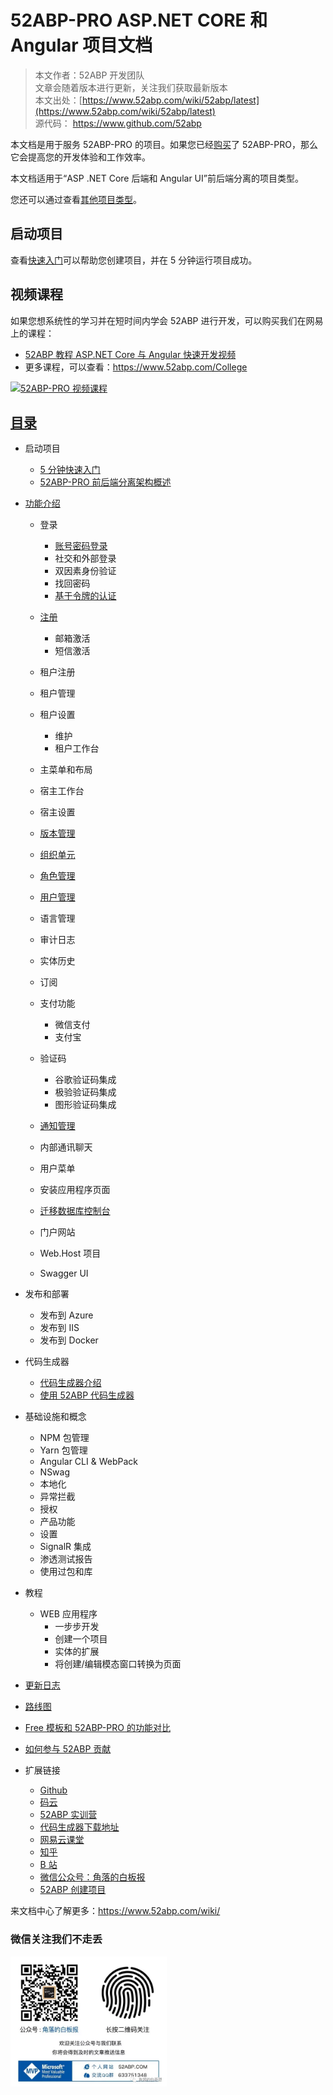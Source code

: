 # 52ABP-PRO ASP.NET CORE 和 Angular 项目文档

> 本文作者：52ABP 开发团队 </br>
> 文章会随着版本进行更新，关注我们获取最新版本 </br>
> 本文出处：[https://www.52abp.com/wiki/52abp/latest](https://www.52abp.com/wiki/52abp/latest) </br>
> 源代码： https://www.github.com/52abp </br>

本文档是用于服务 52ABP-PRO 的项目。如果您已经[购买](https://www.52abp.com/Purchase)了 52ABP-PRO，那么它会提高您的开发体验和工作效率。

本文档适用于“ASP .NET Core 后端和 Angular UI”前后端分离的项目类型。

您还可以通过查看[其他项目类型](Getting-Started.md)。

## 启动项目

查看[快速入门](Getting-Started-Angular.md)可以帮助您创建项目，并在 5 分钟运行项目成功。

## 视频课程

如果您想系统性的学习并在短时间内学会 52ABP 进行开发，可以购买我们在网易上的课程：

- [52ABP 教程 ASP.NET Core 与 Angular 快速开发视频](https://study.163.com/course/courseMain.htm?courseId=1006191011&share=2&shareId=400000000309007)
- 更多课程，可以查看：https://www.52abp.com/College

<a href="https://study.163.com/course/courseMain.htm?courseId=1006191011&share=2&shareId=400000000309007" target="_blank"><img src="https://edu-image.nosdn.127.net/0300916b-24c4-491b-9665-a0d367ac0b9e.jpg?imageView&quality=100&crop=0_0_1920_1077&thumbnail=450y250" class="img-fluid" alt="52ABP-PRO 视频课程"></a>

## [目录](Index-Angular.md)

- 启动项目

  - [5 分钟快速入门](Getting-Started-Angular.md)
  - [52ABP-PRO 前后端分离架构概述](Overview-Angular.md)

- [功能介绍](Features-Angular.md)

  - 登录
    - [账号密码登录](Features-52ABP-NG-Login.md)
    - 社交和外部登录
    - 双因素身份验证
    - 找回密码
    - [基于令牌的认证](Features-52ABP-NG-Token-Based-Authentication.md)
  - [注册](Features-52ABP-NG-Sign-Up.md)
    - 邮箱激活
    - 短信激活
  - 租户注册
  - 租户管理
  - 租户设置
    - 维护
    - 租户工作台
  - 主菜单和布局
  - 宿主工作台
  - 宿主设置
  - [版本管理](Features-52ABP-NG-Edition-Management.md)

  - [组织单元](Features-52ABP-NG-Organization-Units.md)

  - [角色管理](Features-52ABP-NG-Role-Management.md)

  - [用户管理](Features-52ABP-NG-User-Management.md)
  - 语言管理
  - 审计日志
  - 实体历史
  - 订阅
  - 支付功能
    - 微信支付
    - 支付宝
  - 验证码
    - 谷歌验证码集成
    - 极验验证码集成
    - 图形验证码集成
  - [通知管理](Features-52ABP-NG-Notifications.md)
  - 内部通讯聊天
  - 用户菜单
  - 安装应用程序页面
  - [迁移数据库控制台](Migrator-Console-Application.md)
  - 门户网站
  - Web.Host 项目
  - Swagger UI

- 发布和部署
  - 发布到 Azure
  - 发布到 IIS
  - 发布到 Docker
- 代码生成器
  - [代码生成器介绍](52ABP-Power-Tools-Intro.md)
  - [使用 52ABP 代码生成器](Development-Guid-52ABP-Power.md)
- 基础设施和概念
  - NPM 包管理
  - Yarn 包管理
  - Angular CLI & WebPack
  - NSwag
  - 本地化
  - 异常拦截
  - 授权
  - 产品功能
  - 设置
  - SignalR 集成
  - 渗透测试报告
  - 使用过包和库
- 教程
  - WEB 应用程序
    - 一步步开发
    - 创建一个项目
    - 实体的扩展
    - 将创建/编辑模态窗口转换为页面
- [更新日志](Change-Logs.md)
- [路线图](Road-Map.md)
- [Free 模板和 52ABP-PRO 的功能对比](Abp-Template-vs-52ABP-Pro.md)
- [如何参与 52ABP 贡献](Contributors-to-52abp.md)
- 扩展链接
  - [Github](https://github.com/52abp)
  - [码云](https://gitee.com/aiabpedu/)
  - [52ABP 实训营](https://www.52abp.com/College)
  - [代码生成器下载地址](https://marketplace.visualstudio.com/items?itemName=werltm.52ABPCodeGenerator)
  - [网易云课堂](https://study.163.com/instructor/1025359868.htm?_trace_c_p_k2_=df4a03dfd0684f7b933fc91fa64a33ec)
  - [知乎](https://www.zhihu.com/people/52abp/activities)
  - [B 站](https://space.bilibili.com/2954671)
  - [微信公众号：角落的白板报](https://weixin.sogou.com/weixin?p=01030402&query=%E8%A7%92%E8%90%BD%E7%9A%84%E7%99%BD%E6%9D%BF%E6%8A%A5&type=2&ie=utf8)
  - [52ABP 创建项目](https://www.52abp.com/Download)

来文档中心了解更多：https://www.52abp.com/wiki/

### 微信关注我们不走丢

<img src="https://raw.githubusercontent.com/52ABP/Documents/V0.16/src/mvc/images/jiaoluowechat.png" class="img-fluid text-center " alt="公众号：角落的白板报" style="
    height: 80;
    width: 250px;
">
